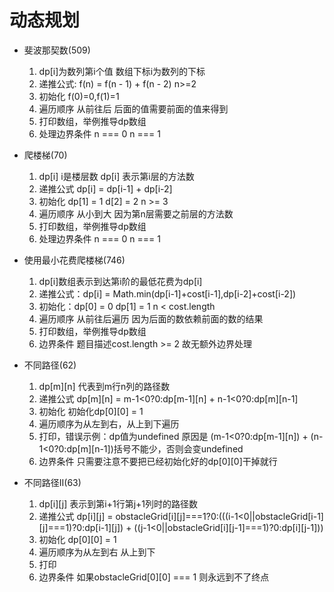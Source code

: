 # 动态规划

- 斐波那契数(509)
    1. dp[i]为数列第i个值 数组下标i为数列的下标
    2. 递推公式: f(n) = f(n - 1) + f(n - 2) n>=2
    3. 初始化 f(0)=0,f(1)=1
    4. 遍历顺序 从前往后 后面的值需要前面的值来得到
    5. 打印数组，举例推导dp数组
    6. 处理边界条件  n === 0  n === 1



- 爬楼梯(70)
    1. dp[i] i是楼层数  dp[i] 表示第i层的方法数
    2. 递推公式 dp[i] = dp[i-1] + dp[i-2]
    3. 初始化 dp[1] = 1 d[2] = 2   n >= 3
    4. 遍历顺序 从小到大 因为第n层需要之前层的方法数
    5. 打印数组，举例推导dp数组
    6. 处理边界条件  n === 0 n === 1


- 使用最小花费爬楼梯(746)
    1. dp[i]数组表示到达第i阶的最低花费为dp[i]
    2. 递推公式：dp[i] = Math.min(dp[i-1]+cost[i-1],dp[i-2]+cost[i-2])
    3. 初始化：dp[0] = 0 dp[1] = 1   n < cost.length
    4. 遍历顺序 从前往后遍历 因为后面的数依赖前面的数的结果
    5. 打印数组，举例推导dp数组
    6. 边界条件 题目描述cost.length >= 2 故无额外边界处理

- 不同路径(62)
    1. dp[m][n] 代表到m行n列的路径数
    2. 递推公式 dp[m][n] = m-1<0?0:dp[m-1][n] + n-1<0?0:dp[m][n-1]
    3. 初始化 初始化dp[0][0] = 1
    4. 遍历顺序为从左到右，从上到下遍历
    5. 打印，错误示例：dp值为undefined 原因是 (m-1<0?0:dp[m-1][n]) + (n-1<0?0:dp[m][n-1])括号不能少，否则会变undefined
    6. 边界条件 只需要注意不要把已经初始化好的dp[0][0]干掉就行

- 不同路径II(63)
    1. dp[i][j] 表示到第i+1行第j+1列时的路径数
    2. 递推公式 dp[i][j] = obstacleGrid[i][j]===1?0:(((i-1<0||obstacleGrid[i-1][j]===1)?0:dp[i-1][j]) + ((j-1<0||obstacleGrid[i][j-1]===1)?0:dp[i][j-1]))
    3. 初始化 dp[0][0] = 1 
    4. 遍历顺序为从左到右 从上到下
    5. 打印
    6. 边界条件 如果obstacleGrid[0][0] === 1 则永远到不了终点